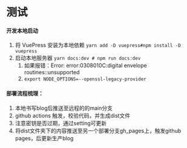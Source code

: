 # 测试
#### 开发本地启动
1. 将 VuePress 安装为本地依赖 `yarn add -D vuepress#npm install -D vuepress`
2. 启动本地服务器 `yarn docs:dev # npm run docs:dev` 
   1. 如果报错：Error: error:0308010C:digital envelope routines::unsupported
   2. `export NODE_OPTIONS=--openssl-legacy-provider`

#### 部署流程梳理：
1. 本地书写blog后推送至远程的的main分支
2. github actions 触发，校验代码，并生成dist文件
  1. 注意密钥是否过期，通过setting可更新
3. 将dist文件夹下的内容推送至另一个部署分支gh_pages上，触发github pages，后更新生产blog
